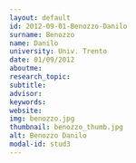 ```yaml
---
layout: default 
id: 2012-09-01-Benozzo-Danilo
surname: Benozzo
name: Danilo
university: Univ. Trento
date: 01/09/2012
aboutme: 
research_topic: 
subtitle: 
advisor: 
keywords: 
website: 
img: benozzo.jpg
thumbnail: benozzo_thumb.jpg
alt: Benozzo Danilo
modal-id: stud3
---
```

